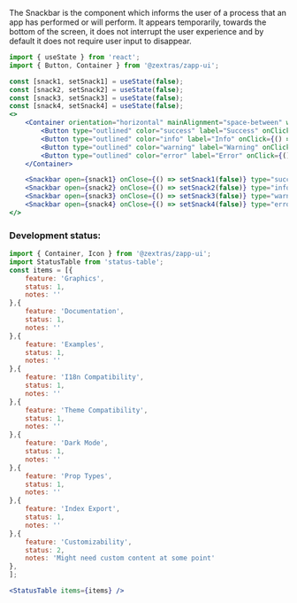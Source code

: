 <!--
SPDX-FileCopyrightText: 2021 Zextras <https://www.zextras.com>

SPDX-License-Identifier: AGPL-3.0-only
-->

The Snackbar is the component which informs the user of a process that an app has performed or will perform.
It appears temporarily, towards the bottom of the screen, it does not interrupt the user experience and by default it does not require user input to disappear.

```jsx
import { useState } from 'react';
import { Button, Container } from '@zextras/zapp-ui';

const [snack1, setSnack1] = useState(false);
const [snack2, setSnack2] = useState(false);
const [snack3, setSnack3] = useState(false);
const [snack4, setSnack4] = useState(false);
<>
    <Container orientation="horizontal" mainAlignment="space-between" width="400px">
        <Button type="outlined" color="success" label="Success" onClick={() => setSnack1(true)} />
        <Button type="outlined" color="info" label="Info" onClick={() => setSnack2(true)} />
        <Button type="outlined" color="warning" label="Warning" onClick={() => setSnack3(true)} />
        <Button type="outlined" color="error" label="Error" onClick={() => setSnack4(true)} />
    </Container>

    <Snackbar open={snack1} onClose={() => setSnack1(false)} type="success" label="Lorem Ipsum dolor sit amet" />
    <Snackbar open={snack2} onClose={() => setSnack2(false)} type="info" label="Lorem Ipsum dolor sit amet" />
    <Snackbar open={snack3} onClose={() => setSnack3(false)} type="warning" label="Lorem Ipsum dolor sit amet" />
    <Snackbar open={snack4} onClose={() => setSnack4(false)} type="error" label="Lorem Ipsum dolor sit amet" />
</>
```

### Development status:
```jsx noEditor
import { Container, Icon } from '@zextras/zapp-ui';
import StatusTable from 'status-table';
const items = [{
    feature: 'Graphics',
    status: 1,
    notes: ''
},{
    feature: 'Documentation',
    status: 1,
    notes: ''
},{
    feature: 'Examples',
    status: 1,
    notes: ''
},{
    feature: 'I18n Compatibility',
    status: 1,
    notes: ''
},{
    feature: 'Theme Compatibility',
    status: 1,
    notes: ''
},{
    feature: 'Dark Mode',
    status: 1,
    notes: ''
},{
    feature: 'Prop Types',
    status: 1,
    notes: ''
},{
    feature: 'Index Export',
    status: 1,
    notes: ''
},{
    feature: 'Customizability',
    status: 2,
    notes: 'Might need custom content at some point'
},
];

<StatusTable items={items} />

```